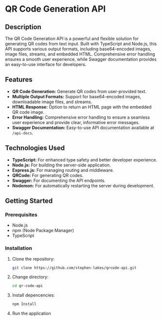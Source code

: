 # QR Code Generation API

## Description

The QR Code Generation API is a powerful and flexible solution for generating QR codes from text input. Built with TypeScript and Node.js, this API supports various output formats, including base64-encoded images, image files, streams, and embedded HTML. Comprehensive error handling ensures a smooth user experience, while Swagger documentation provides an easy-to-use interface for developers.

## Features

- **QR Code Generation:** Generate QR codes from user-provided text.
- **Multiple Output Formats:** Support for base64-encoded images, downloadable image files, and streams.
- **HTML Response:** Option to return an HTML page with the embedded QR code image.
- **Error Handling:** Comprehensive error handling to ensure a seamless user experience and provide clear, informative error messages.
- **Swagger Documentation:** Easy-to-use API documentation available at `/api-docs`.

## Technologies Used

- **TypeScript:** For enhanced type safety and better developer experience.
- **Node.js:** For building the server-side application.
- **Express.js:** For managing routing and middleware.
- **QRCode:** For generating QR codes.
- **Swagger:** For documenting the API endpoints.
- **Nodemon:** For automatically restarting the server during development.

## Getting Started

### Prerequisites

- Node.js
- npm (Node Package Manager)
- TypeScript

### Installation

1. Clone the repository:
   ```bash
   git clone https://github.com/stephen-lakes/qrcode-api.git

   ```
2. Change directory:

   ```bash
   cd qr-code-api

   ```

3. Install depencencies:

   ```bash
   npm Install

   ```

4. Run the application
   ```npm run dev

   ```
